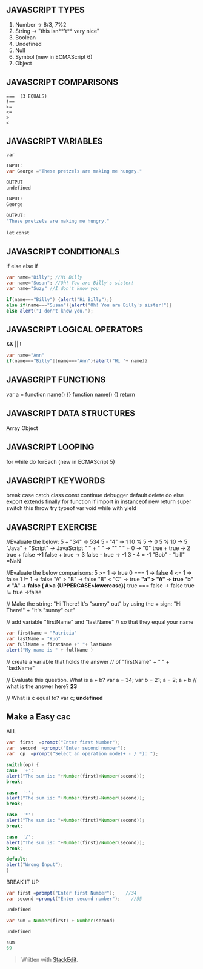 JAVASCRIPT TYPES
-----------------
1. Number  -> 8/3, 7%2
2. String -> "this isn**\'t** very nice"
3. Boolean
4. Undefined
5. Null
 6. Symbol (new in ECMAScript 6) 
7. Object

JAVASCRIPT COMPARISONS
-----------------

    ===  (3 EQUALS)
    !==
    >=
    <=
    >
    <

JAVASCRIPT VARIABLES
-----------------
`var`
```java 
INPUT:
var George ="These pretzels are making me hungry."

OUTPUT
undefined
```
```java
INPUT:
George

OUTPUT:
"These pretzels are making me hungry."
```

` let `
`const `

JAVASCRIPT CONDITIONALS
-----------------
if
else
else if
<!-- ternary operator -->
<!-- switch -->
```java
var name="Billy"; //Hi Billy
var name="Susan"; //Oh! You are Billy's sister!
var name="Suzy" //I don't know you

if(name==="Billy") {alert("Hi Billy");}
else if(name==="Susan"){alert("Oh! You are Billy's sister!")}
else alert("I don't know you.");
```

JAVASCRIPT LOGICAL OPERATORS
-----------------
&&
||
!
```java 
var name="Ann"
if(name==="Billy"||name==="Ann"){alert("Hi "+ name)}
```
JAVASCRIPT FUNCTIONS
-----------------
var a = function name() {}
function name() {}
return
<!-- () => (new in ECMAScript 6) -->

JAVASCRIPT DATA STRUCTURES
-----------------
Array
Object

JAVASCRIPT LOOPING
-----------------
for
while
do 
forEach (new in ECMAScript 5) 


JAVASCRIPT KEYWORDS
-----------------
break
case
catch
class
const
continue
debugger
default
delete
do
else
export
extends
finally
for
function
if
import
in
instanceof
new
return
super
switch
this
throw
try
typeof
var
void
while
with
yield

JAVASCRIPT EXERCISE
-----------------
//Evaluate the below:
5 + "34" -> 534
5 - "4" -> 1
10 % 5 -> 0
5 % 10 -> 5 
"Java" + "Script" -> JavaScript
" " + " " -> ""
" " + 0 -> "0"
true + true -> 2
true + false ->1
false + true -> 3
false - true -> -1
3 - 4 = -1
"Bob" - "bill" =NaN


//Evaluate the below comparisons:
5 >= 1 -> true
0 === 1 -> false
4 <= 1 => false
1 != 1 -> false
"A" > "B" -> false
"B" < "C" -> true
 **"a" > "A" -> true
"b" < "A" -> false
( A>a  {UPPERCASE>lowercase})**
true === false -> false
true != true ->false


// Make the string: "Hi There! It's "sunny" out" by using the + sign:
"Hi There!" + "It\'s \"sunny\" out" 

// add variable "firstName" and "lastName" // so that they equal your name
```java
var firstName = "Patricia"
var lastName = "Kuo"
var fullName = firstName +" "+ lastName
alert("My name is " + fullName )
```

// create a variable that holds the answer // of "firstName" + " " + "lastName"

// Evaluate this question. What is a + b?
var a = 34;
var b = 21;
a = 2;
a + b // what is the answer here?
**23**

// What is c equal to?
var c;
**undefined**



## Make a Easy cac

ALL
```java
var  first  =prompt("Enter first Number");
var  second  =prompt("Enter second number");
var  op  =prompt("Select an operation mode(+ - / *): ");

switch(op) {
case  '+':
alert("The sum is: "+Number(first)+Number(second));
break;

case  '-':
alert("The sum is: "+Number(first)-Number(second));
break;

case  '*':
alert("The sum is: "+Number(first)*Number(second));
break;

case  '/':
alert("The sum is: "+Number(first)/Number(second));
break;

default:
alert("Wrong Input");
}
```

BREAK IT UP
```java
var first =prompt("Enter first Number");    //34
var second =prompt("Enter second number");    //55

undefined
```
```java
var sum = Number(first) + Number(second)

undefined
```
```java
sum 
69
```



> Written with [StackEdit](https://stackedit.io/).
<!--stackedit_data:
eyJoaXN0b3J5IjpbOTE4NDY0MDMyLDY3MDg4NzExMCwtMTE4ND
I3Mjk1NiwtMTI4ODY3MDkyNiwxNzA3MjgzNTEyLDExMTM0NjMx
OTcsNTI4NTYyNjMxLC0xMDYyNzg3MDcwLC0xOTIwMzc0Mjc4LD
g3NzY3OTQzMCwtMTExODY5NTM5NSwxNDE5NDg2NTYwLDczMDk5
ODExNl19
-->